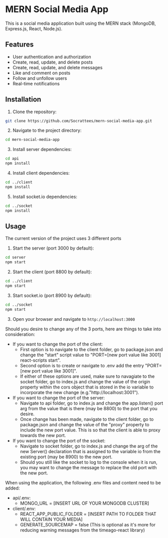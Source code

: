 # MERN Social Media App

This is a social media application built using the MERN stack (MongoDB, Express.js, React, Node.js).

## Features

- User authentication and authorization
- Create, read, update, and delete posts
- Create, read, update, and delete messages
- Like and comment on posts
- Follow and unfollow users
- Real-time notifications

## Installation

1. Clone the repository:
  ```sh
  git clone https://github.com/Socrattees/mern-social-media-app.git
  ```
2. Navigate to the project directory:
  ```sh
  cd mern-social-media-app
  ```
3. Install server dependencies:
  ```sh
  cd api
  npm install
  ```
4. Install client dependencies:
  ```sh
  cd ../client
  npm install
  ```
5. Install socket.io dependencies:
  ```sh
  cd ../socket
  npm install
  ```

## Usage

The current version of the project uses 3 different ports

1. Start the server (port 3000 by default):
  ```sh
  cd server
  npm start
  ```
2. Start the client (port 8800 by default):
  ```sh
  cd ../client
  npm start
  ```
3. Start socket.io (port 8900 by default):
  ```sh
  cd ../socket
  npm start
  ```
3. Open your browser and navigate to `http://localhost:3000`

Should you desire to change any of the 3 ports, here are things to take into consideration:
  - If you want to change the port of the client:
    - First option is to navigate to the client folder, go to package.json and change the "start" script value to "PORT=[new port value like 3001] react-scripts start".
    - Second option is to create or navigate to .env add the entry "PORT=[new port value like 3001]".
    - If either of these options are used, make sure to navagiate to the socket folder, go to index.js and change the value of the origin property within the cors object that is stored in the io variable to incorporate the new change (e.g."http://localhost:3001").
  - If you want to change the port of the server:
    - Navigate to api folder, go to index.js and change the app.listen() port arg from the value that is there (may be 8800) to the port that you desire.
    - Once change has been made, navigate to the client folder, go to package.json and change the value of the "proxy" property to include the new port value. This is so that the client is able to proxy towards the new port.
  - If you want to change the port of the socket:
    - Navigate to socket folder, go to index.js and change the arg of the new Server() declaration that is assigned to the variable io from the existing port (may be 8900) to the new port.
    - Should you still like the socket to log to the console when it is run, you may want to change the message to replace the old port with the new port.

When using the application, the following .env files and content need to be added:
  - api/.env:
    - MONGO_URL = [INSERT URL OF YOUR MONGODB CLUSTER]
  - client/.env:
    - REACT_APP_PUBLIC_FOLDER = [INSERT PATH TO FOLDER THAT WILL CONTAIN YOUR MEDIA]
    - GENERATE_SOURCEMAP = false (This is optional as it's more for reducing warning messages from the timeago-react library)